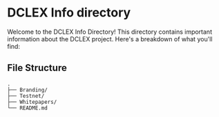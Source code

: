 # DCLEX Info directory

Welcome to the DCLEX Info Directory! This directory contains important information about the DCLEX project. Here's a breakdown of what you'll find:

## File Structure

```
.
├── Branding/
├── Testnet/
├── Whitepapers/
└── README.md
```
